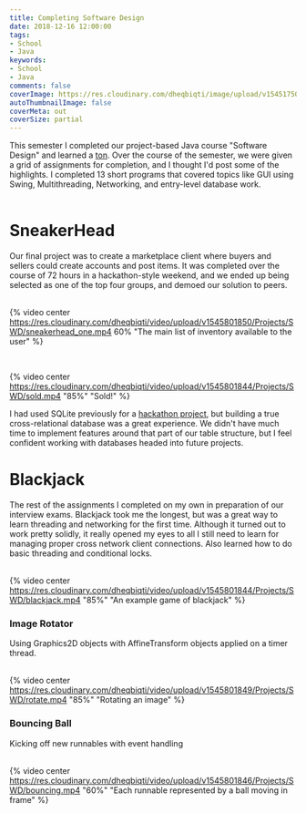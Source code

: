 ```yaml
---
title: Completing Software Design
date: 2018-12-16 12:00:00
tags:
- School
- Java
keywords:
- School
- Java
comments: false
coverImage: https://res.cloudinary.com/dheqbiqti/image/upload/v1545175002/Projects/SWD/SWD.jpg
autoThumbnailImage: false
coverMeta: out
coverSize: partial
---
```

This semester I completed our project-based Java course "Software Design" and learned
a <u>ton</u>. Over the course of the semester, we were given a grid of assignments
for completion, and I thought I'd post some of the highlights. I completed 13 short
programs that covered topics like GUI using Swing, Multithreading, Networking, and 
entry-level database work.</br></br>
<!-- more -->

# SneakerHead

Our final project was to create a marketplace client where buyers and sellers
could create accounts and post items. It was completed over the course of 72
hours in a hackathon-style weekend, and we ended up being selected as one of the
top four groups, and demoed our solution to peers.</br></br>

{% video center https://res.cloudinary.com/dheqbiqti/video/upload/v1545801850/Projects/SWD/sneakerhead_one.mp4 
60% "The main list of inventory available to the user" %}

</br>

{% video center  https://res.cloudinary.com/dheqbiqti/video/upload/v1545801844/Projects/SWD/sold.mp4
"85%" "Sold!" %}

I had used SQLite previously for a [hackathon project](/Playground-News), but building a true cross-relational
database was a great experience. We didn't have much time to implement features
around that part of our table structure, but I feel confident working with databases
headed into future projects.

# Blackjack

The rest of the assignments I completed on my own in preparation of our interview
exams. Blackjack took me the longest, but was a great way to learn threading
and networking for the first time. Although it turned out to work pretty solidly, 
it really opened my eyes to all I still need to learn for managing proper 
cross network client connections. Also learned how to do basic threading and 
conditional locks.</br></br>

{% video center  https://res.cloudinary.com/dheqbiqti/video/upload/v1545801844/Projects/SWD/blackjack.mp4
"85%" "An example game of blackjack" %}

### Image Rotator
Using Graphics2D objects with AffineTransform objects applied on a timer thread.
</br></br>

{% video center  https://res.cloudinary.com/dheqbiqti/video/upload/v1545801849/Projects/SWD/rotate.mp4
"85%" "Rotating an image" %}

### Bouncing Ball
Kicking off new runnables with event handling
</br></br>

{% video center  https://res.cloudinary.com/dheqbiqti/video/upload/v1545801846/Projects/SWD/bouncing.mp4
"60%" "Each runnable represented by a ball moving in frame" %}